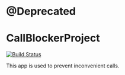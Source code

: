 # @Deprecated
# CallBlockerProject

[![Build Status](https://travis-ci.org/MarcusAdriano/CallBlockerProject.svg?branch=master)](https://travis-ci.org/MarcusAdriano/CallBlockerProject)

This app is used to prevent inconvenient calls.
